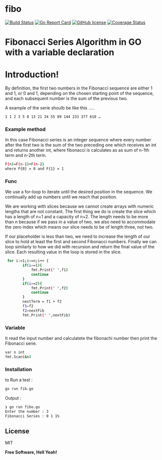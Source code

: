 # fibo

[![Build Status](https://travis-ci.org/diiegg/fibo.svg?branch=master)](https://travis-ci.org/diiegg/fibo)
[![Go Report Card](https://goreportcard.com/badge/github.com/diiegg/fibo)](https://goreportcard.com/report/github.com/diiegg/fibo)
[![GitHub license](https://img.shields.io/badge/license-MIT-blue.svg)](https://github.com/diiegg/fibo/blob/master/MIT.txt)
[![Coverage Status](https://coveralls.io/repos/github/diiegg/fibo/badge.svg)](https://coveralls.io/github/diiegg/fibo)


# Fibonacci Series Algorithm in GO with a variable declaration

# Introduction!
     
By definition, the first two numbers in the Fibonacci sequence are either 1 and 1, or 0 and 1, depending on the chosen starting point of the sequence, and each subsequent number is the sum of the previous two.

A example of the serie shoulb be like this .....
```sh
1 1 2 3 5 8 13 21 34 55 89 144 233 377 610 …
```

### Example method

In this case Fibonacci series is an integer sequence where every number after the first two is the sum of the two preceding one which receives an int and returns another int, where fibonacci is calculates as as sum of n-1th term and n-2th term.

```sh
F(n)=F(n-1)+F(n-2)
where F{0} = 0 and F{1} = 1
```
### Func
We use a for-loop to iterate until the desired position in the sequence. We continually add up numbers until we reach that position.

We are working with slices because we cannot create arrays with numeric lengths that are not constant. The first thing we do is create the slice which has a length of n+1 and a capacity of n+2. The length needs to be more than n because if we pass in a value of two, we also need to accommodate the zero index which means our slice needs to be of length three, not two.

If our placeholder is less than two, we need to increase the length of our slice to hold at least the first and second Fibonacci numbers. Finally we can loop similarly to how we did with recursion and return the final value of the slice. Each resulting value in the loop is stored in the slice.

```sh
 for i:=1;i<=n;i++ {
        if(i==1){
            fmt.Print(" ",f1)
            continue
        }
        if(i==2){
            fmt.Print(" ",f2)
            continue
        }
        nextTerm = f1 + f2
        f1=f2
        f2=nextFib
        fmt.Print(" ",nextFib)
```



### Variable
It read the input number and calculatete the fibonachi number then print the Fibonacci serie.

```sh
var n int
fmt.Scan(&n)

```

### Installation

to Run  a test :

```sh
go run fib.go
```

Output :

```sh
❯ go run fibo.go
Enter the number : 3
Fibonacci Series : 0 1 1% 
```

License
----

MIT


**Free Software, Hell Yeah!**

